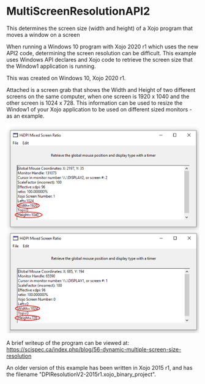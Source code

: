 # MultiScreenResolutionAPI2
This determines the screen size (width and height) of a Xojo program that moves a window on a screen

When running a Windows 10 program with Xojo 2020 r1 which uses the new API2 code, determining the screen resolution can be difficult. This example uses Windows API declares and Xojo code to retrieve the screen size that the Window1 application is running. 

This was created on Windows 10, Xojo 2020 r1.

Attached is a screen grab that shows the Width and Height of two different screens on the same computer, when one screen is 1920 x 1040 and the other screen is 1024 x 728. This information can be used to resize the Window1 of your Xojo application to be used on different sized monitors - as an example.

![](https://github.com/eugenedakin/MultiScreenResolutionAPI2/blob/master/ScreenResolutionAPI2-1.png)

A brief writeup of the program can be viewed at: https://scispec.ca/index.php/blog/56-dynamic-multiple-screen-size-resolution

An older version of this example has been written in Xojo 2015 r1, and has the filename "DPIResolutionV2-2015r1.xojo_binary_project".
